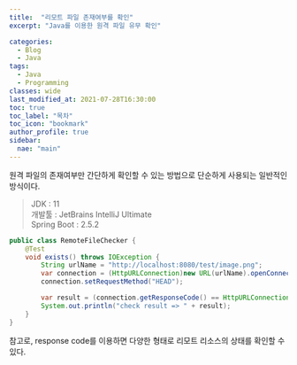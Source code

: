 ```yaml
---
title:  "리모트 파일 존재여부를 확인"
excerpt: "Java를 이용한 원격 파일 유무 확인"

categories:
  - Blog
  - Java
tags:
  - Java
  - Programming
classes: wide  
last_modified_at: 2021-07-28T16:30:00
toc: true
toc_label: "목차"
toc_icon: "bookmark"
author_profile: true
sidebar:
  nae: "main"
---
```

원격 파일의 존재여부만 간단하게 확인할 수 있는 방법으로 단순하게 사용되는 일반적인 방식이다.

> JDK : 11<br>
> 개발툴 : JetBrains IntelliJ Ultimate<br>
> Spring Boot : 2.5.2

```java
public class RemoteFileChecker {
    @Test
    void exists() throws IOException {
        String urlName = "http://localhost:8080/test/image.png";
        var connection = (HttpURLConnection)new URL(urlName).openConnection();
        connection.setRequestMethod("HEAD");

        var result = (connection.getResponseCode() == HttpURLConnection.HTTP_OK);
        System.out.println("check result => " + result);
    }
}
```

참고로, response code를 이용하면 다양한 형태로 리모트 리소스의 상태를 확인할 수 있다.